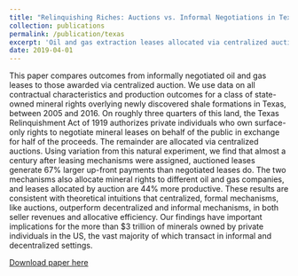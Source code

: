 ```yaml
---
title: "Relinquishing Riches: Auctions vs. Informal Negotiations in Texas Oil and Gas Leasing"
collection: publications
permalink: /publication/texas
excerpt: 'Oil and gas extraction leases allocated via centralized auctions pay the owners of such extraction rights 67% more and produce 44% more output than informally negotiated leases do.'
date: 2019-04-01
---
```

This paper compares outcomes from informally negotiated oil and gas leases to those awarded via centralized auction. We use data on all contractual characteristics and production outcomes for a class of state-owned mineral rights overlying newly discovered shale formations in Texas, between 2005 and 2016. On roughly three quarters of this land, the Texas Relinquishment Act of 1919 authorizes private individuals who own surface-only rights to negotiate mineral leases on behalf of the public in exchange for half of the proceeds. The remainder are allocated via centralized auctions. Using variation from this natural experiment, we find that almost a century after leasing mechanisms were assigned, auctioned leases generate 67% larger up-front payments than negotiated leases do. The two mechanisms also allocate mineral rights to different oil and gas companies, and leases allocated by auction are 44% more productive. These results are consistent with theoretical intuitions that centralized, formal mechanisms, like auctions, outperform decentralized and informal mechanisms, in both seller revenues and allocative efficiency. Our findings have important implications for the more than $3 trillion of minerals owned by private individuals in the US, the vast majority of which transact in informal and decentralized settings.

[Download paper here](http://tcovert.github.io/files/cs_texas.pdf)

